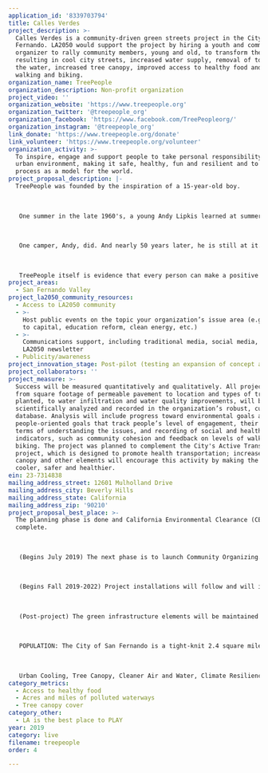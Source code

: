 ```yaml
---
application_id: '8339703794'
title: Calles Verdes
project_description: >-
  Calles Verdes is a community-driven green streets project in the City of San
  Fernando. LA2050 would support the project by hiring a youth and community
  organizer to rally community members, young and old, to transform the city,
  resulting in cool city streets, increased water supply, removal of toxins from
  the water, increased tree canopy, improved access to healthy food and more
  walking and biking.
organization_name: TreePeople
organization_description: Non-profit organization
project_video: ''
organization_website: 'https://www.treepeople.org'
organization_twitter: '@treepeople_org'
organization_facebook: 'https://www.facebook.com/TreePeopleorg/'
organization_instagram: '@treepeople_org'
link_donate: 'https://www.treepeople.org/donate'
link_volunteer: 'https://www.treepeople.org/volunteer'
organization_activity: >-
  To inspire, engage and support people to take personal responsibility for the
  urban environment, making it safe, healthy, fun and resilient and to share the
  process as a model for the world.
project_proposal_description: |-
  TreePeople was founded by the inspiration of a 15-year-old boy. 
   
   
   
   One summer in the late 1960's, a young Andy Lipkis learned at summer camp that smog from LA was killing the trees there and that the entire forest could be gone in 20 years. Deeply worried, Andy rallied 14 of his fellow campers, boys and girls, who worked for an intensive week planting a grove of smog-resistant trees. At the end of the week, as they boarded a bus to return back to the city, Andy wept. He was so moved by the experience but didn’t think their efforts would make a difference or that they could stop the death of the forest. A counselor told the kids if they were inspired, they shouldn’t stop — that they should take their awakened passion and conviction back to the city and make a difference.
   
   
   
   One camper, Andy, did. And nearly 50 years later, he is still at it. He came home to LA and started planting and teaching people about the importance of trees. In 1973, he officially founded TreePeople. Since then, TreePeople has engaged millions of Angelenos in planting and caring for nearly 3 million trees, has given inspiration and birth to other environmentalists around the world, has developed innovative solutions to climate resilience, water management, urban forestry, and fire resilience, and in the process, has shown people that they can make a difference.
   
   
   
   TreePeople itself is evidence that every person can make a positive difference. The largest tree in the world, the California Redwood, begins with a seed so small that it is microscopic. Even after it has grown into an acorn, who would imagine that it could grow hundreds of feet tall? For every person who has a dream but feels too small and powerless to believe in their dream, think of the redwoods. Those towering beauties that were once too small to see kept growing, in spite of hardships, to provide the earth a multitude of eco-benefits and to offer peace and beauty and joy to so many. Like the redwood, every person has power inside of them to make a difference. Coming together with others to plant a tree can awaken that power. TreePeople’s dream is for every Angelono to get in touch with their power and to transform this city and their own lives by doing so.
project_areas:
  - San Fernando Valley
project_la2050_community_resources:
  - Access to LA2050 community
  - >-
    Host public events on the topic your organization’s issue area (e.g. access
    to capital, education reform, clean energy, etc.) 
  - >-
    Communications support, including traditional media, social media, and
    LA2050 newsletter
  - Publicity/awareness
project_innovation_stage: Post-pilot (testing an expansion of concept after initially successful pilot)
project_collaborators: ''
project_measure: >-
  Success will be measured quantitatively and qualitatively. All project data,
  from square footage of permeable pavement to location and types of trees
  planted, to water infiltration and water quality improvements, will be
  scientifically analyzed and recorded in the organization’s robust, customized
  database. Analysis will include progress toward environmental goals as well as
  people-oriented goals that track people’s level of engagement, their growth in
  terms of understanding the issues, and recording of social and health
  indicators, such as community cohesion and feedback on levels of walking and
  biking. The project was planned to complement the City's Active Transportation
  project, which is designed to promote health transportation; increased tree
  canopy and other elements will encourage this activity by making the streets
  cooler, safer and healthier.
ein: 23-7314838
mailing_address_street: 12601 Mulholland Drive
mailing_address_city: Beverly Hills
mailing_address_state: California
mailing_address_zip: '90210'
project_proposal_best_place: >-
  The planning phase is done and California Environmental Clearance (CEQA) is
  complete. 
   
   
   
   (Begins July 2019) The next phase is to launch Community Organizing. TreePeople has a long history in the NE Valley and has established close ties with schools, CBOs, and health organizations in the area. LA2050 will help build on this foundation by bringing on a youth and community organizer. This role will work with local youth and adults to engage and mobilize in making their community healthier and to empower them to become advocates for the health of their community. 
   
   
   
   (Begins Fall 2019-2022) Project installations will follow and will include bioretention swales and vegetated curb extensions on MacClay Street, a residential street; reflective surfaces, bioswales, and trees in a parking lot; permeable pavement on Carlisle Street; vegetated curb extensions along commercial corridor Brand Blvd; and engaging residents in planting and caring for 750 trees on residential parkways, in town, and in a park. Fruit trees, to create a patchwork fruit tree grove at residential homes will take place in early 2020. TreePeople will host demonstration workshops and provide guidance for each greening event. TreePeople will contract with Los Angeles Conservation Corps or another subcontractor on necessary construction elements, like asphalt removal. Infiltration rates, flood reduction, stormwater capture, water quality, GHG capture and avoidance, and both atmospheric and surface cooling will be measured against the baseline once installations are complete.
   
   
   
   (Post-project) The green infrastructure elements will be maintained for three years by TreePeople, in partnership with community members. We will also train the City's Department of Public Works in proper maintenance of the bioswales, trees, and vegetated curb cuts to ensure the long-term health of the project. The City has indicated a willingness to maintain the project in the future.
   
   
   
   POPULATION: The City of San Fernando is a tight-knit 2.4 square mile working-class California Mission town with Latinos accounting for 93% of the total population and at least 18% of documented residents living below the federal poverty level, exceeding the state average. The California Environmental Protection Agency’s CalEnviroScreen has determined that the City of San Fernando is located in one of the most disadvantaged areas in the state, ranking in one of the highest categories for poverty, unemployment, exposure to environmental health hazards such as toxic sites, poor air quality, groundwater contamination threats and other pollution burdens. 
   
   
   
   Urban Cooling, Tree Canopy, Cleaner Air and Water, Climate Resilience, Healthy Food, Community Engagement and Social Cohesion will all be measured and are expected to show significant improvement. Additional project information and details are available upon request by contacting TreePeople.
category_metrics:
  - Access to healthy food
  - Acres and miles of polluted waterways
  - Tree canopy cover
category_other:
  - LA is the best place to PLAY
year: 2019
category: live
filename: treepeople
order: 4

---
```

